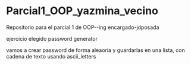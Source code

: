 # Parcial1_OOP_yazmina_vecino
Repositorio para el parcial 1 de OOP--ing encargado-jdposada

ejercicio elegido password generator

vamos a crear password
 de forma aleaoria y guardarlas en una lista, con cadena de texto usando ascii_letters
